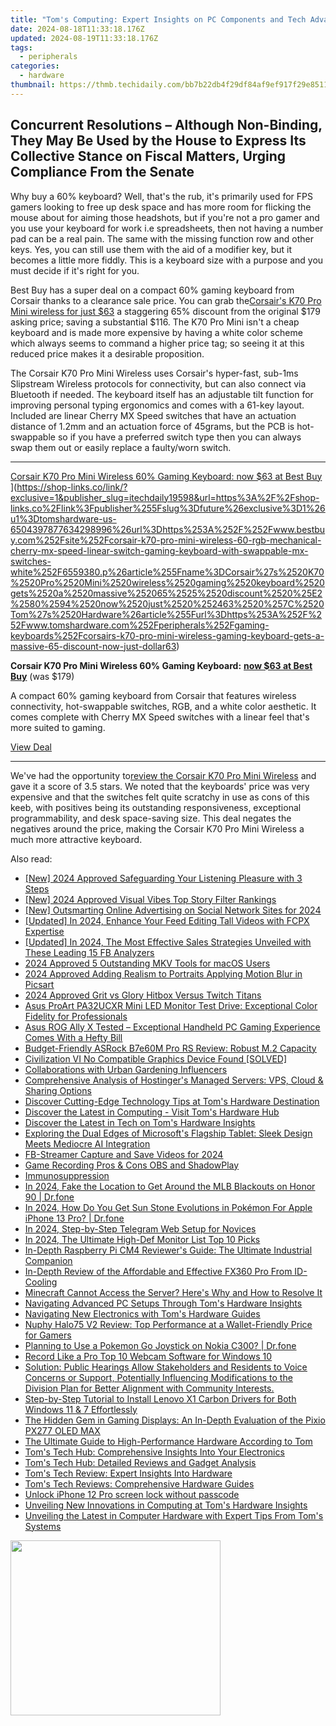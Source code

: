 ```yaml
---
title: "Tom's Computing: Expert Insights on PC Components and Tech Advancements"
date: 2024-08-18T11:33:18.176Z
updated: 2024-08-19T11:33:18.176Z
tags:
  - peripherals
categories:
  - hardware
thumbnail: https://thmb.techidaily.com/bb7b22db4f29df84af9ef917f29e85118ed689c604ae901531790591bfbc5dab.jpg
---
```


## Concurrent Resolutions – Although Non-Binding, They May Be Used by the House to Express Its Collective Stance on Fiscal Matters, Urging Compliance From the Senate

Why buy a 60% keyboard? Well, that's the rub, it's primarily used for FPS gamers looking to free up desk space and has more room for flicking the mouse about for aiming those headshots, but if you're not a pro gamer and you use your keyboard for work i.e spreadsheets, then not having a number pad can be a real pain. The same with the missing function row and other keys. Yes, you can still use them with the aid of a modifier key, but it becomes a little more fiddly. This is a keyboard size with a purpose and you must decide if it's right for you.

 Best Buy has a super deal on a compact 60% gaming keyboard from Corsair thanks to a clearance sale price. You can grab the[Corsair's K70 Pro Mini wireless for just $63](https://shop-links.co/link/?exclusive=1&publisher_slug=itechdaily19598&url=https%3A%2F%2Fshop-links.co%2Flink%3Fpublisher%255Fslug%3Dfuture%26exclusive%3D1%26u1%3Dtomshardware-us-9186919019921574701%26url%3Dhttps%253A%252F%252Fwww.bestbuy.com%252Fsite%252Fcorsair-k70-pro-mini-wireless-60-rgb-mechanical-cherry-mx-speed-linear-switch-gaming-keyboard-with-swappable-mx-switches-white%252F6559380.p%26article%255Fname%3DCorsair%27s%2520K70%2520Pro%2520Mini%2520wireless%2520gaming%2520keyboard%2520gets%2520a%2520massive%252065%2525%2520discount%2520%25E2%2580%2594%2520now%2520just%2520%252463%2520%257C%2520Tom%27s%2520Hardware%26article%255Furl%3Dhttps%253A%252F%252Fwww.tomshardware.com%252Fperipherals%252Fgaming-keyboards%252Fcorsairs-k70-pro-mini-wireless-gaming-keyboard-gets-a-massive-65-discount-now-just-dollar63) a staggering 65% discount from the original $179 asking price; saving a substantial $116\. The K70 Pro Mini isn't a cheap keyboard and is made more expensive by having a white color scheme which always seems to command a higher price tag; so seeing it at this reduced price makes it a desirable proposition.

 The Corsair K70 Pro Mini Wireless uses Corsair's hyper-fast, sub-1ms Slipstream Wireless protocols for connectivity, but can also connect via Bluetooth if needed. The keyboard itself has an adjustable tilt function for improving personal typing ergonomics and comes with a 61-key layout. Included are linear Cherry MX Speed switches that have an actuation distance of 1.2mm and an actuation force of 45grams, but the PCB is hot-swappable so if you have a preferred switch type then you can always swap them out or easily replace a faulty/worn switch.

---

[Corsair K70 Pro Mini Wireless 60% Gaming Keyboard: now $63 at Best Buy](https://cdn.mos.cms.futurecdn.net/eHHoyKkUUoUGCMgVDmdfve-200-100.png "Corsair K70 Pro Mini Wireless 60% Gaming Keyboard: now $63 at Best Buy") ](https://shop-links.co/link/?exclusive=1&publisher_slug=itechdaily19598&url=https%3A%2F%2Fshop-links.co%2Flink%3Fpublisher%255Fslug%3Dfuture%26exclusive%3D1%26u1%3Dtomshardware-us-6504397877634298996%26url%3Dhttps%253A%252F%252Fwww.bestbuy.com%252Fsite%252Fcorsair-k70-pro-mini-wireless-60-rgb-mechanical-cherry-mx-speed-linear-switch-gaming-keyboard-with-swappable-mx-switches-white%252F6559380.p%26article%255Fname%3DCorsair%27s%2520K70%2520Pro%2520Mini%2520wireless%2520gaming%2520keyboard%2520gets%2520a%2520massive%252065%2525%2520discount%2520%25E2%2580%2594%2520now%2520just%2520%252463%2520%257C%2520Tom%27s%2520Hardware%26article%255Furl%3Dhttps%253A%252F%252Fwww.tomshardware.com%252Fperipherals%252Fgaming-keyboards%252Fcorsairs-k70-pro-mini-wireless-gaming-keyboard-gets-a-massive-65-discount-now-just-dollar63)

**Corsair K70 Pro Mini Wireless 60% Gaming Keyboard:** [**now $63 at Best Buy**](https://shop-links.co/link/?exclusive=1&publisher_slug=itechdaily19598&url=https%3A%2F%2Fshop-links.co%2Flink%3Fpublisher%255Fslug%3Dfuture%26exclusive%3D1%26u1%3Dtomshardware-us-1153480380699164973%26url%3Dhttps%253A%252F%252Fwww.bestbuy.com%252Fsite%252Fcorsair-k70-pro-mini-wireless-60-rgb-mechanical-cherry-mx-speed-linear-switch-gaming-keyboard-with-swappable-mx-switches-white%252F6559380.p%26article%255Fname%3DCorsair%27s%2520K70%2520Pro%2520Mini%2520wireless%2520gaming%2520keyboard%2520gets%2520a%2520massive%252065%2525%2520discount%2520%25E2%2580%2594%2520now%2520just%2520%252463%2520%257C%2520Tom%27s%2520Hardware%26article%255Furl%3Dhttps%253A%252F%252Fwww.tomshardware.com%252Fperipherals%252Fgaming-keyboards%252Fcorsairs-k70-pro-mini-wireless-gaming-keyboard-gets-a-massive-65-discount-now-just-dollar63) (was $179)  
  
 A compact 60% gaming keyboard from Corsair that features wireless connectivity, hot-swappable switches, RGB, and a white color aesthetic. It comes complete with Cherry MX Speed switches with a linear feel that's more suited to gaming.

[View Deal](https://shop-links.co/link/?exclusive=1&publisher_slug=itechdaily19598&url=https%3A%2F%2Fshop-links.co%2Flink%3Fpublisher%255Fslug%3Dfuture%26exclusive%3D1%26u1%3Dtomshardware-us-6504397877634298996%26url%3Dhttps%253A%252F%252Fwww.bestbuy.com%252Fsite%252Fcorsair-k70-pro-mini-wireless-60-rgb-mechanical-cherry-mx-speed-linear-switch-gaming-keyboard-with-swappable-mx-switches-white%252F6559380.p%26article%255Fname%3DCorsair%27s%2520K70%2520Pro%2520Mini%2520wireless%2520gaming%2520keyboard%2520gets%2520a%2520massive%252065%2525%2520discount%2520%25E2%2580%2594%2520now%2520just%2520%252463%2520%257C%2520Tom%27s%2520Hardware%26article%255Furl%3Dhttps%253A%252F%252Fwww.tomshardware.com%252Fperipherals%252Fgaming-keyboards%252Fcorsairs-k70-pro-mini-wireless-gaming-keyboard-gets-a-massive-65-discount-now-just-dollar63)

---

 We've had the opportunity to[review the Corsair K70 Pro Mini Wireless](https://tools.techidaily.com) and gave it a score of 3.5 stars. We noted that the keyboards' price was very expensive and that the switches felt quite scratchy in use as cons of this keeb, with positives being its outstanding responsiveness, exceptional programmability, and desk space-saving size. This deal negates the negatives around the price, making the Corsair K70 Pro Mini Wireless a much more attractive keyboard.

<ins class="adsbygoogle"
     style="display:block"
     data-ad-format="autorelaxed"
     data-ad-client="ca-pub-7571918770474297"
     data-ad-slot="1223367746"></ins>



<ins class="adsbygoogle"
     style="display:block"
     data-ad-client="ca-pub-7571918770474297"
     data-ad-slot="8358498916"
     data-ad-format="auto"
     data-full-width-responsive="true"></ins>

<span class="atpl-alsoreadstyle">Also read:</span>
<div><ul>
<li><a href="https://youtube-tips.techidaily.com/024-approved-safeguarding-your-listening-pleasure-with-3-steps/"><u>[New] 2024 Approved  Safeguarding Your Listening Pleasure with 3 Steps</u></a></li>
<li><a href="https://instagram-video-recordings.techidaily.com/new-2024-approved-visual-vibes-top-story-filter-rankings/"><u>[New] 2024 Approved  Visual Vibes  Top Story Filter Rankings</u></a></li>
<li><a href="https://facebook-videos.techidaily.com/new-outsmarting-online-advertising-on-social-network-sites-for-2024/"><u>[New] Outsmarting Online Advertising on Social Network Sites for 2024</u></a></li>
<li><a href="https://instagram-video-recordings.techidaily.com/updated-in-2024-enhance-your-feed-editing-tall-videos-with-fcpx-expertise/"><u>[Updated] In 2024, Enhance Your Feed  Editing Tall Videos with FCPX Expertise</u></a></li>
<li><a href="https://facebook-video-content.techidaily.com/updated-in-2024-the-most-effective-sales-strategies-unveiled-with-these-leading-15-fb-analyzers/"><u>[Updated] In 2024, The Most Effective Sales Strategies Unveiled with These Leading 15 FB Analyzers</u></a></li>
<li><a href="https://extra-resources.techidaily.com/2024-approved-5-outstanding-mkv-tools-for-macos-users/"><u>2024 Approved  5 Outstanding MKV Tools for macOS Users</u></a></li>
<li><a href="https://extra-resources.techidaily.com/2024-approved-adding-realism-to-portraits-applying-motion-blur-in-picsart/"><u>2024 Approved  Adding Realism to Portraits  Applying Motion Blur in Picsart</u></a></li>
<li><a href="https://some-knowledge.techidaily.com/2024-approved-grit-vs-glory-hitbox-versus-twitch-titans/"><u>2024 Approved  Grit vs Glory  Hitbox Versus Twitch Titans</u></a></li>
<li><a href="https://hardware-reviews.techidaily.com/asus-proart-pa32ucxr-mini-led-monitor-test-drive-exceptional-color-fidelity-for-professionals/"><u>Asus ProArt PA32UCXR Mini LED Monitor Test Drive: Exceptional Color Fidelity for Professionals</u></a></li>
<li><a href="https://hardware-reviews.techidaily.com/asus-rog-ally-x-tested-exceptional-handheld-pc-gaming-experience-comes-with-a-hefty-bill/"><u>Asus ROG Ally X Tested – Exceptional Handheld PC Gaming Experience Comes With a Hefty Bill</u></a></li>
<li><a href="https://hardware-reviews.techidaily.com/budget-friendly-asrock-b7e60m-pro-rs-review-robust-m2-capacity/"><u>Budget-Friendly ASRock B7e60M Pro RS Review: Robust M.2 Capacity</u></a></li>
<li><a href="https://win-howtos.techidaily.com/civilization-vi-no-compatible-graphics-device-found-solved/"><u>Civilization VI No Compatible Graphics Device Found [SOLVED]</u></a></li>
<li><a href="https://hardware-reviews.techidaily.com/collaborations-with-urban-gardening-influencers/"><u>Collaborations with Urban Gardening Influencers</u></a></li>
<li><a href="https://hardware-reviews.techidaily.com/comprehensive-analysis-of-hostingers-managed-servers-vps-cloud-and-sharing-options/"><u>Comprehensive Analysis of Hostinger's Managed Servers: VPS, Cloud & Sharing Options</u></a></li>
<li><a href="https://hardware-reviews.techidaily.com/discover-cutting-edge-technology-tips-at-toms-hardware-destination/"><u>Discover Cutting-Edge Technology Tips at Tom's Hardware Destination</u></a></li>
<li><a href="https://hardware-reviews.techidaily.com/discover-the-latest-in-computing-visit-toms-hardware-hub/"><u>Discover the Latest in Computing - Visit Tom's Hardware Hub</u></a></li>
<li><a href="https://hardware-reviews.techidaily.com/discover-the-latest-in-tech-on-toms-hardware-insights/"><u>Discover the Latest in Tech on Tom's Hardware Insights</u></a></li>
<li><a href="https://hardware-reviews.techidaily.com/exploring-the-dual-edges-of-microsofts-flagship-tablet-sleek-design-meets-mediocre-ai-integration/"><u>Exploring the Dual Edges of Microsoft's Flagship Tablet: Sleek Design Meets Mediocre AI Integration</u></a></li>
<li><a href="https://facebook-clips.techidaily.com/fb-streamer-capture-and-save-videos-for-2024/"><u>FB-Streamer  Capture and Save Videos for 2024</u></a></li>
<li><a href="https://visual-screen-recording.techidaily.com/game-recording-pros-and-cons-obs-and-shadowplay/"><u>Game Recording Pros & Cons  OBS and ShadowPlay</u></a></li>
<li><a href="https://hardware-reviews.techidaily.com/immunosuppression/"><u>Immunosuppression</u></a></li>
<li><a href="https://review-topics.techidaily.com/in-2024-fake-the-location-to-get-around-the-mlb-blackouts-on-honor-90-drfone-by-drfone-virtual-android/"><u>In 2024, Fake the Location to Get Around the MLB Blackouts on Honor 90 | Dr.fone</u></a></li>
<li><a href="https://ios-pokemon-go.techidaily.com/in-2024-how-do-you-get-sun-stone-evolutions-in-pokemon-for-apple-iphone-13-pro-drfone-by-drfone-virtual-ios/"><u>In 2024, How Do You Get Sun Stone Evolutions in Pokémon For Apple iPhone 13 Pro? | Dr.fone</u></a></li>
<li><a href="https://extra-approaches.techidaily.com/in-2024-step-by-step-telegram-web-setup-for-novices/"><u>In 2024, Step-by-Step Telegram Web Setup for Novices</u></a></li>
<li><a href="https://some-skills.techidaily.com/in-2024-the-ultimate-high-def-monitor-list-top-10-picks/"><u>In 2024, The Ultimate High-Def Monitor List  Top 10 Picks</u></a></li>
<li><a href="https://hardware-reviews.techidaily.com/in-depth-raspberry-pi-cm4-reviewers-guide-the-ultimate-industrial-companion/"><u>In-Depth Raspberry Pi CM4 Reviewer's Guide: The Ultimate Industrial Companion</u></a></li>
<li><a href="https://hardware-reviews.techidaily.com/in-depth-review-of-the-affordable-and-effective-fx360-pro-from-id-cooling/"><u>In-Depth Review of the Affordable and Effective FX360 Pro From ID-Cooling</u></a></li>
<li><a href="https://win-solutions.techidaily.com/minecraft-cannot-access-the-server-heres-why-and-how-to-resolve-it/"><u>Minecraft Cannot Access the Server? Here's Why and How to Resolve It</u></a></li>
<li><a href="https://hardware-reviews.techidaily.com/navigating-advanced-pc-setups-through-toms-hardware-insights/"><u>Navigating Advanced PC Setups Through Tom's Hardware Insights</u></a></li>
<li><a href="https://hardware-reviews.techidaily.com/navigating-new-electronics-with-toms-hardware-guides/"><u>Navigating New Electronics with Tom's Hardware Guides</u></a></li>
<li><a href="https://hardware-reviews.techidaily.com/nuphy-halo75-v2-review-top-performance-at-a-wallet-friendly-price-for-gamers/"><u>Nuphy Halo75 V2 Review: Top Performance at a Wallet-Friendly Price for Gamers</u></a></li>
<li><a href="https://android-pokemon-go.techidaily.com/planning-to-use-a-pokemon-go-joystick-on-nokia-c300-drfone-by-drfone-virtual-android/"><u>Planning to Use a Pokemon Go Joystick on Nokia C300? | Dr.fone</u></a></li>
<li><a href="https://ai-vdieo-software.techidaily.com/record-like-a-pro-top-10-webcam-software-for-windows-10/"><u>Record Like a Pro Top 10 Webcam Software for Windows 10</u></a></li>
<li><a href="https://hardware-reviews.techidaily.com/solution-public-hearings-allow-stakeholders-and-residents-to-voice-concerns-or-support-potentially-influencing-modifications-to-the-division-plan-for-better18/"><u>Solution: Public Hearings Allow Stakeholders and Residents to Voice Concerns or Support, Potentially Influencing Modifications to the Division Plan for Better Alignment with Community Interests.</u></a></li>
<li><a href="https://hardware-help.techidaily.com/step-by-step-tutorial-to-install-lenovo-x1-carbon-drivers-for-both-windows-11-and-7-effortlessly/"><u>Step-by-Step Tutorial to Install Lenovo X1 Carbon Drivers for Both Windows 11 & 7 Effortlessly</u></a></li>
<li><a href="https://hardware-reviews.techidaily.com/the-hidden-gem-in-gaming-displays-an-in-depth-evaluation-of-the-pixio-px277-oled-max/"><u>The Hidden Gem in Gaming Displays: An In-Depth Evaluation of the Pixio PX277 OLED MAX</u></a></li>
<li><a href="https://hardware-reviews.techidaily.com/the-ultimate-guide-to-high-performance-hardware-according-to-tom/"><u>The Ultimate Guide to High-Performance Hardware According to Tom</u></a></li>
<li><a href="https://hardware-reviews.techidaily.com/toms-tech-hub-comprehensive-insights-into-your-electronics/"><u>Tom's Tech Hub: Comprehensive Insights Into Your Electronics</u></a></li>
<li><a href="https://hardware-reviews.techidaily.com/toms-tech-hub-detailed-reviews-and-gadget-analysis/"><u>Tom's Tech Hub: Detailed Reviews and Gadget Analysis</u></a></li>
<li><a href="https://hardware-reviews.techidaily.com/toms-tech-review-expert-insights-into-hardware/"><u>Tom's Tech Review: Expert Insights Into Hardware</u></a></li>
<li><a href="https://hardware-reviews.techidaily.com/toms-tech-reviews-comprehensive-hardware-guides/"><u>Tom's Tech Reviews: Comprehensive Hardware Guides</u></a></li>
<li><a href="https://techidaily.com/unlock-iphone-12-pro-screen-lock-without-passcode-by-drfone-ios-unlock-ios-unlock/"><u>Unlock iPhone 12 Pro screen lock without passcode</u></a></li>
<li><a href="https://hardware-reviews.techidaily.com/unveiling-new-innovations-in-computing-at-toms-hardware-insights/"><u>Unveiling New Innovations in Computing at Tom's Hardware Insights</u></a></li>
<li><a href="https://hardware-reviews.techidaily.com/unveiling-the-latest-in-computer-hardware-with-expert-tips-from-toms-systems/"><u>Unveiling the Latest in Computer Hardware with Expert Tips From Tom's Systems</u></a></li>
</ul></div>

<!-- affiliate ads begin -->
<a href="https://getlyla.pxf.io/c/5597632/1455723/15391" target="_top" id="1455723"><img src="//a.impactradius-go.com/display-ad/15391-1455723" border="0" alt="" width="336" height="280"/></a><img height="0" width="0" src="https://imp.pxf.io/i/5597632/1455723/15391" style="position:absolute;visibility:hidden;" border="0" />
<!-- affiliate ads end -->